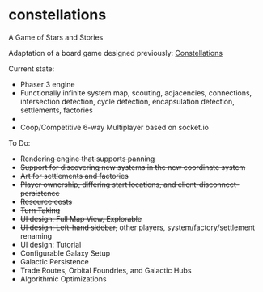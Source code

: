 # constellations
A Game of Stars and Stories

Adaptation of a board game designed previously: [Constellations](https://docs.google.com/document/d/1V_7GWu3TQhtNAXBQ-YOJmws0lLavsmAG-ziGdOL_fvw/edit?usp=sharing)

Current state:
- Phaser 3 engine
- Functionally infinite system map, scouting, adjacencies, connections, intersection detection, cycle detection, encapsulation detection, settlements, factories
- 
- Coop/Competitive 6-way Multiplayer based on socket.io

To Do:
- ~~Rendering engine that supports panning~~
- ~~Support for discovering new systems in the new coordinate system~~
- ~~Art for settlements and factories~~
- ~~Player ownership, differing start locations, and client-disconnect-persistence~~
- ~~Resource costs~~
- ~~Turn Taking~~
- ~~UI design: Full Map View, Explorable~~
- ~~UI design: Left-hand sidebar,~~ other players, system/factory/settlement renaming
- UI design: Tutorial
- Configurable Galaxy Setup
- Galactic Persistence
- Trade Routes, Orbital Foundries, and Galactic Hubs
- Algorithmic Optimizations
